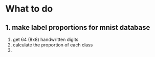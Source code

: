 # What to do #

## 1. make label proportions for mnist database ##

1. get 64 (8x8) handwritten digits
2. calculate the proportion of each class
3. 
